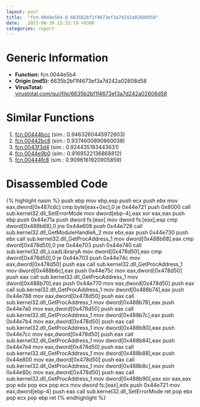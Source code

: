 ```yaml
---
layout: post
title:  "fcn.0044e5b4 @ 6635b2bf1f4673ef3a7d242a02608d58"
date:   2021-08-30 15:52:19 +0300
categories: report
---
```


# Generic Information
- **Function:** fcn.0044e5b4
- **Origin (md5):** 6635b2bf1f4673ef3a7d242a02608d58
- **VirusTotal:** [virustotal.com/gui/file/6635b2bf1f4673ef3a7d242a02608d58][virustotal_ref]



# Similar Functions

1. [fcn.00444bcc][similar_1_ref] (sim.: 0.9463260445972603)
2. [fcn.00442bc8][similar_2_ref] (sim.: 0.9374600890860038)
3. [fcn.0043f3d4][similar_3_ref] (sim.: 0.924435193443631)
4. [fcn.0044e9b0][similar_4_ref] (sim.: 0.9169522136868812)
5. [fcn.00444fc8][similar_5_ref] (sim.: 0.9096161920905859)


# Disassembled Code

{% highlight nasm %}
push ebp
mov ebp,esp
push ecx
push ebx
mov eax,dword[0x487cdc]
cmp byte[eax+0xc],0
je 0x44e721
push 0x8000
call sub.kernel32.dll_SetErrorMode
mov dword[ebp-4],eax
xor eax,eax
push ebp
push 0x44e71a
push dword fs:[eax]
mov dword fs:[eax],esp
cmp dword[0x488b68],0
jne 0x44e608
push 0x44e728
call sub.kernel32.dll_GetModuleHandleA_2
mov ebx,eax
push 0x44e730
push ebx
call sub.kernel32.dll_GetProcAddress_1
mov dword[0x488b68],eax
cmp dword[0x478d50],0
jne 0x44e703
push 0x44e740
call sub.kernel32.dll_LoadLibraryA
mov dword[0x478d50],eax
cmp dword[0x478d50],0
je 0x44e703
push 0x44e74c
mov eax,dword[0x478d50]
push eax
call sub.kernel32.dll_GetProcAddress_1
mov dword[0x488b6c],eax
push 0x44e75c
mov eax,dword[0x478d50]
push eax
call sub.kernel32.dll_GetProcAddress_1
mov dword[0x488b70],eax
push 0x44e770
mov eax,dword[0x478d50]
push eax
call sub.kernel32.dll_GetProcAddress_1
mov dword[0x488b74],eax
push 0x44e788
mov eax,dword[0x478d50]
push eax
call sub.kernel32.dll_GetProcAddress_1
mov dword[0x488b78],eax
push 0x44e7a0
mov eax,dword[0x478d50]
push eax
call sub.kernel32.dll_GetProcAddress_1
mov dword[0x488b7c],eax
push 0x44e7b4
mov eax,dword[0x478d50]
push eax
call sub.kernel32.dll_GetProcAddress_1
mov dword[0x488b80],eax
push 0x44e7cc
mov eax,dword[0x478d50]
push eax
call sub.kernel32.dll_GetProcAddress_1
mov dword[0x488b84],eax
push 0x44e7e4
mov eax,dword[0x478d50]
push eax
call sub.kernel32.dll_GetProcAddress_1
mov dword[0x488b88],eax
push 0x44e800
mov eax,dword[0x478d50]
push eax
call sub.kernel32.dll_GetProcAddress_1
mov dword[0x488b8c],eax
push 0x44e80c
mov eax,dword[0x478d50]
push eax
call sub.kernel32.dll_GetProcAddress_1
mov dword[0x488b90],eax
xor eax,eax
pop edx
pop ecx
pop ecx
mov dword fs:[eax],edx
push 0x44e721
mov eax,dword[ebp-4]
push eax
call sub.kernel32.dll_SetErrorMode
ret 
pop ebx
pop ecx
pop ebp
ret 
{% endhighlight %}


[similar_1_ref]: /report/fcn.00444bcc@27f3ad32e2eddc62e5434f19748fa0be
[similar_2_ref]: /report/fcn.00442bc8@2ba145d6678d721baeb8d825fab7c600
[similar_3_ref]: /report/fcn.0043f3d4@8aa4eec8eb0ac35fe10d9e0394d3dbe4
[similar_4_ref]: /report/fcn.0044e9b0@6635b2bf1f4673ef3a7d242a02608d58
[similar_5_ref]: /report/fcn.00444fc8@27f3ad32e2eddc62e5434f19748fa0be
[virustotal_ref]: https://www.virustotal.com/gui/file/6635b2bf1f4673ef3a7d242a02608d58
